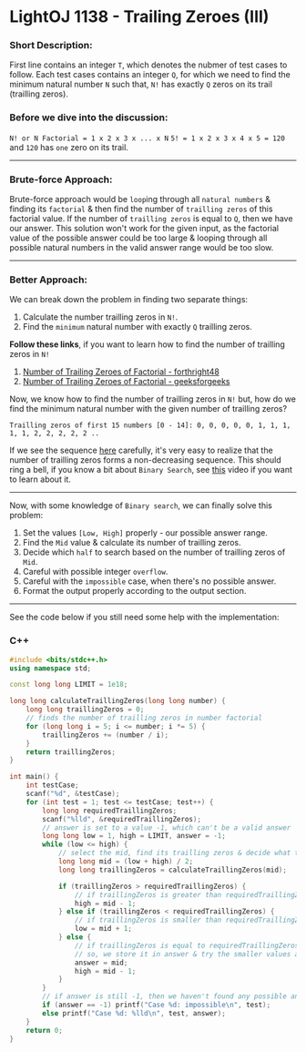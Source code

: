 # LightOJ 1138 - Trailing Zeroes (III)

### Short Description:
First line contains an integer `T`, which denotes the nubmer of test cases to follow. Each test cases contains an integer `Q`, for which we need to find the minimum natural number `N` such that, `N!` has exactly `Q` zeros on its trail (trailling zeros).

### Before we dive into the discussion:
`N! or N Factorial = 1 x 2 x 3 x ... x N` 
`5! = 1 x 2 x 3 x 4 x 5 = 120` and `120` has `one` zero on its trail.

---
### Brute-force Approach:
Brute-force approach would be `loop`ing through all `natural numbers` & finding its `factorial` & then find the number of `trailling zeros` of this factorial value. If the number of `trailling zeros` is equal to `Q`, then we have our answer.
This solution won't work for the given input, as the factorial value of the possible answer could be too large & looping through all possible natural numbers in the valid answer range would be too slow.

--- 
### Better Approach:
We can break down the problem in finding two separate things:
1. Calculate the number trailling zeros in `N!`.
2. Find the `minimum` natural number with exactly `Q` trailling zeros.

**Follow these links**, if you want to learn how to find the number of trailling zeros in `N!`
1. [Number of Trailing Zeroes of Factorial - forthright48](https://forthright48.com/number-of-trailing-zeroes-of-factorial/)
2. [Number of Trailing Zeroes of Factorial - geeksforgeeks](https://www.geeksforgeeks.org/count-trailing-zeroes-factorial-number/#:~:text=A%20simple%20method%20is%20to,till%20the%20remainder%20is%200)

Now, we know how to find the number of trailling zeros in `N!` but, how do we find the minimum natural number with the given number of trailling zeros?

`Trailling zeros of first 15 numbers [0 - 14]: 0, 0, 0, 0, 0, 1, 1, 1, 1, 1, 2, 2, 2, 2, 2 ..`

If we see the sequence [here](https://oeis.org/A027868) carefully, it's very easy to realize that the number of trailling zeros forms a non-decreasing sequence. This should ring a bell, if you know a bit about `Binary Search`, see [this](https://www.youtube.com/watch?v=GU7DpgHINWQ&ab_channel=Errichto) video if you want to learn about it.

---
Now, with some knowledge of `Binary search`, we can finally solve this problem:
1. Set the values `[Low, High]` properly - our possible answer range.
2. Find the `Mid` value & calculate its number of trailling zeros.
3. Decide which `half` to search based on the number of trailling zeros of `Mid`.
4. Careful with possible integer `overflow`.
5. Careful with the `impossible` case, when there's no possible answer.
6. Format the output properly according to the output section.

---
See the code below if you still need some help with the implementation:

### C++

```C++
#include <bits/stdc++.h>
using namespace std;

const long long LIMIT = 1e18;

long long calculateTraillingZeros(long long number) {
    long long traillingZeros = 0;
    // finds the number of trailling zeros in number factorial
    for (long long i = 5; i <= number; i *= 5) {
        traillingZeros += (number / i);
    }
    return traillingZeros;
}

int main() {
    int testCase;
    scanf("%d", &testCase);
    for (int test = 1; test <= testCase; test++) {
        long long requiredTraillingZeros;
        scanf("%lld", &requiredTraillingZeros);
        // answer is set to a value -1, which can't be a valid answer
        long long low = 1, high = LIMIT, answer = -1;
        while (low <= high) {
            // select the mid, find its trailling zeros & decide what to do.
            long long mid = (low + high) / 2;
            long long traillingZeros = calculateTraillingZeros(mid);

            if (traillingZeros > requiredTraillingZeros) {
                // if traillingZeros is greater than requiredTraillingZeros, then we should try smaller values
                high = mid - 1;
            } else if (traillingZeros < requiredTraillingZeros) {
                // if traillingZeros is smaller than requiredTraillingZeros, then we should try bigger values
                low = mid + 1;
            } else {
                // if traillingZeros is equal to requiredTraillingZeros, it's a possible answer
                // so, we store it in answer & try the smaller values as we need to find the minimum possible value
                answer = mid;
                high = mid - 1;
            }
        }
        // if answer is still -1, then we haven't found any possible answer
        if (answer == -1) printf("Case %d: impossible\n", test);
        else printf("Case %d: %lld\n", test, answer);
    }
    return 0;
}

```





